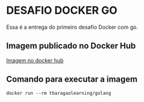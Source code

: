 # DESAFIO DOCKER GO

Essa é a entrega do primeiro desafio Docker com go.

## Imagem publicado no Docker Hub

[Imagem no docker hub](https://hub.docker.com/repository/docker/tbaragaolearning/golang/general)

## Comando para executar a imagem

`docker run --rm tbaragaolearning/golang`